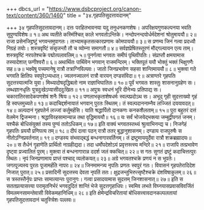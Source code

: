 +++
dbcs_url = "https://www.dsbcproject.org/canon-text/content/360/1460"
title = "३४.गृहपतिसुदत्तावदानम्"

+++
३४ गृहपतिसुदत्तावदानम्।
दत्तः परहितभावनया यदु तनुधनकणशेषः। 
अपरिक्षयगुणकल्पनया भवति सुपुण्यविशेषः॥ १॥
अथ व्यतीते कस्मिंश्चित् काले भगवतोऽन्तिके। 
नन्दोपनन्दयोर्धर्मदेशनां श्रोतुमाययौ॥ २॥
राजा प्रसेनजिद्द्रष्टुं भगवन्तमुपागतः। 
ताभ्यामकृतसत्कारप्रणामः कोमपाययौ॥ ३॥
स प्रणम्य जिनं गत्वा प्रदध्यौ निग्रहं तयोः। 
शस्त्रवृष्टिं संसृजन्तौ तौ च व्योम्ना समागतौ॥ ४॥
सर्वज्ञप्रेषितस्तूरणं मौद्गल्यायन एत्य ताम्। 
शस्त्रवृष्टिं नरपतेश्चक्रे पद्मोत्पलावलिम्॥ ५॥
पुनर्गत्वा भगवतः समीपं पृथिवीपतिः। 
संप्राप्तौ क्षमयामास तस्यादेशात् फणीश्वरौ॥ ६॥
अथार्थितः पार्थिवेन भगवान् राजमन्दिरम्। 
भक्तिपूतं ययौ भोक्तुं भक्तं भिक्षुगणैः सह॥ ७॥
भक्ष्येषु पच्यमानेषु रात्रौ तत्राग्निविल्पवः। 
जातो जिनप्रभावेण सहसा शान्तिमाययौ॥ ८॥
भुक्त्वा गते भगवति क्षितिपः स्वपुरेऽभ्यधात्। 
ज्वलनज्वालनं रात्रौ वारयन्  दण्डसंविदा॥ ९॥
अत्राण्तरे गृहपतिः सुदत्तस्यात्मजि युवा। 
मिथ्यादोषदृद्धिबलो नाम राज्ञाभिघातितः॥ १०॥
पूर्वं भगवतः शास्तुः शासनानुग्रहेण सः। 
लब्धज्ञानधृतिः पुत्रदुःखेऽप्यासीददुःखितः॥ ११॥
अपुत्रः स्वधनं भूरि दीनेभ्यः प्रतिपाद्य सः। 
चकारातिरसादेकपणशेषं शनैः श्रियः॥ १२॥
पणलाभकृताशेषधर्मः स्वल्पप्रदोऽथ सः। 
अभूद् गृही सुदत्ताख्यो गृहं हि स्वप्लमुच्यते॥ १३॥
कदाचिद्दर्शनायातं भगवान् पुरतः स्थितम्। 
तं स्वल्पदाननाम्नैव लज्जितं दययावदत्॥ १४॥
अल्पदानं गृहपतेर्न  लज्जां कर्तुमर्हसि। 
याति श्रद्धार्पितो दानकणः कनकशैलताम्॥ १५॥
पुरा बहुतरं दत्तं वेलमेन द्विजन्मना। 
श्रद्धाविरहसामान्यान्न तथा वृद्धिमाययौ॥ १६॥
यः सर्वं भोजयेद्भक्त्या जम्बुद्वीपगतं जनम्। 
यश्चैकं बोधिसंयुक्तं तस्य पुण्यं ततोऽधिकम्॥ १७॥
इति वाक्यं भगवतस्तथ्यं श्रुत्वाभिनन्द्य च। 
निजगेहं गृहपतिः प्रययौ प्रणिपत्य तम्॥ १८॥
दीपं दत्वा पठन् रात्रौ ततर् बुद्धानुशासनम्। 
दण्डाय राजपुरुषैः स नीतोऽग्निप्रवर्तनात्॥ १९॥
दण्डस्य संभवाद्बद्धं बन्धनागारवर्तिनम्। 
तं द्रष्टुमाययुर्देवा रात्रौ शक्रब्रह्मादयः॥ २०॥
स तैर्धनं गॄहाणेति प्रार्थितो नाग्रहीद्यदा। 
तदा धर्मोपदेशोऽयं प्रवृत्तस्त्स्य मन्दिरे॥ २१॥
राजापि तत्प्रभावेण दृष्ट्वा प्रज्वालितं पुरम्। 
मुक्त्वा तं बन्धनागारान्न ददर्श जलं क्कचित्॥ २२॥
स गतः सुगतं द्रष्टुं कदाचित्तत्पुरः स्थितः। 
नृपं जिनप्रणामाय प्राप्तं पश्चाद् व्यलोकयत्॥ २३॥
अग्रे भगवतश्चक्रे प्रणयं न स भूपतेः। 
जगत्पूज्यस्य पुरतः पूजामर्हति नापरः॥ २४॥
जिनमामन्त्र्य नृपतिः प्रणतः स्वपुरं गतः। 
विवासनं गृहपतेरादिदेश निजात् पुरात्॥ २५॥
प्रसादिनी सुदत्तस्य देवता नृपतिं ततः। 
क्षुद्रजन्तुभिरुत्सृष्टैश्चक्रे दंशविषाकुलम्॥ २६॥
स त्रस्तस्तैर्नृपः प्राप्तः सामात्यान्तः पुरानुगः। 
गत्वा प्रसादयामास सुदत्तम् जिनशासनात्॥ २७॥
इति स सततप्रत्यासत्त्या परामृतनिर्भरं 
भगवदुदितं शान्तिं भेजे सुदत्तगृहाधिपः। 
स्वमिव लभते विघ्नयासप्रवासविवर्जितं 
विमलमनसामन्तेवासी विवेकमहानिधिम्॥ २८॥
इति क्षेमेन्द्रविचरितायां बोधिसत्त्वावदानकल्पलतायां 
गृहपतिसुदत्तावदानं चतुर्स्त्रिशः पल्लवः॥
